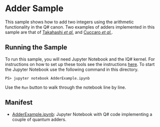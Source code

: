 ﻿# Adder Sample #

This sample shows how to add two integers using the arithmetic functionality in the Q# canon.
Two examples of adders implemented in this sample are that of [Takahashi *et al.*](https://arxiv.org/abs/0910.2530) and [Cuccaro *et al.*](https://arxiv.org/abs/quant-ph/0410184).

## Running the Sample ##

To run this sample, you will need Jupyter Notebook and the IQ# kernel.
For instructions on how to set up these tools see the instructions [here](https://docs.microsoft.com/en-us/quantum/install-guide/?view=qsharp-preview).
To start the Jupyter Notebook use the following command in this directory.
```
PS> jupyter notebook AdderExample.ipynb
```
Use the `Run` button to walk through the notebook line by line.

## Manifest ##

- [AdderExample.ipynb](./AdderExample.ipynb): Jupyter Notebook with Q# code implementing a couple of quantum adders.